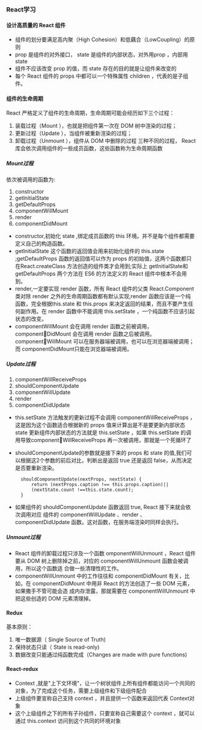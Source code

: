 ### React学习

#### 设计高质量的 React 组件
+ 组件的划分要满足高内聚（High Cohesion）和低藕合（LowCoupling）的原则
+ prop 是组件的对外接口， state 是组件的内部状态，对外用prop ，内部用 state
+ 组件不应该改变 prop 的值，而 state 存在的目的就是让组件来改变的
+ 每个 React 组件的 props 中都可以一个特殊属性 children ，代表的是子组件。

#### 组件的生命周期
React 严格定义了组件的生命周期，生命周期可能会经历如下三个过程：
1. 装载过程（Mount ），也就是把组件第一次在 DOM 树中渲染的过程；
2. 更新过程（Update ），当组件被重新渲染的过程；
3. 卸载过程（Unmount ），组件从 DOM 中删除的过程
三种不同的过程， React 库会依次调用组件的一些成员函数，这些函数称为生命周期函数

##### Mount过程
依次被调用的函数为:
1. constructor 
2. getlnitialState
3. getDefaultProps 
4. componentWillMount 
5. render
6. componentDidMount
+ constructor,初始化 state ,绑定成员函数的 this 环境。并不是每个组件都需要定义自己的构造函数。
+ getlnitialState 这个函数的返回值会用来初始化组件的 this.state ;getDefaultProps 函数的返回值可以作为 props 的初始值，这两个函数都只在React.createClass 方法创造的组件类才会用到;实际上 getlnitialState和getDefaultProps 两个方法在 ES6 的方法定义的 React 组件中根本不会用到。
+ render,一定要实现 render 函数，所有 React 组件的父类 React.Component 类对除 render 之外的生命周期函数都有默认实现;render 函数应该是一个纯函数，完全根据this.state 和 this.props 来决定返回的结果，而且不要产生任何副作用。在 render 函数中不能调用 this.setState ，一个纯函数不应该引起状态的改变。
+ componentWillMount 会在调用 render 函数之前被调用， componentDidMount 会在调用 render 函数之后被调用。componentWillMount 可以在服务器端被调用，也可以在浏览器端被调用；而 componentDidMount只能在浏览器端被调用。

##### Update过程
1. componentWillReceiveProps
2. shouldComponentUpdate 
3. componentWillUpdate 
4. render 
5. componentDidUpdate 

+ this.setState 方法触发的更新过程不会调用 componentWillReceiveProps ，这是因为这个函数适合根据新的 props 值来计算出是不是要更新内部状态 state 更新组件内部状态的方法就是 this.setState ，如果 this.setState 的调用导致componentWillReceiveProps 再一次被调用，那就是一个死循环了
+ shouldComponentUpdate的参数就是接下来的 props 和 state 的值,我们可以根据这2个参数的前后对比，判断出是返回 true 还是返回 false，从而决定是否要重新渲染。

        shouldComponentUpdate(nextProps, nextState) { 
            return (nextProps.caption !== this.props.caption)|| 
            (nextState.count !==this.state.count); 
        }
+ 如果组件的 shouldComponentUpdate 函数返回 true, React 接下来就会依次调用对应
组件的 componentWillUpdate 、render 、componentDidUpdate 函数。这对函数，在服务端渲染时同样会执行。

##### Unmount过程

+ React 组件的卸载过程只涉及一个函数 omponentWillUnmount ，React 组件要从
DOM 树上删除掉之前，对应的 componentWillUnmount 函数会被调用，所以这个函数适
合做一些清理性的工作。
+ componentWillUnmount 中的工作往往和 componentDidMount 有关，比如，在
componentDidMount 中用非 React 的方法创造了一些 DOM 元素，如果撒手不管可能会造
成内存泄露，那就需要在 componentWillUnmount 中把这些创造的 DOM 元素清理掉。

#### Redux
基本原则：
1. 唯一数据源（ Single Source of Truth)
2. 保持状态只读（ State is read-only)
3. 数据改变只能通过纯函数完成（Changes are made with pure functions)

#### React-redux
+ Context ,就是"上下文环境"，让一个树状组件上所有组件都能访问一个共同的对象，为了完成这个任务，需要上级组件和下级组件配合
+ 上级组件要宣称自己支持 context ，并且提供一个函数来返回代表 Context对象
+ 这个上级组件之下的所有子孙组件，只要宣称自己需要这个 context ，就可以通过 this.context 访问到这个共同的环境对象
